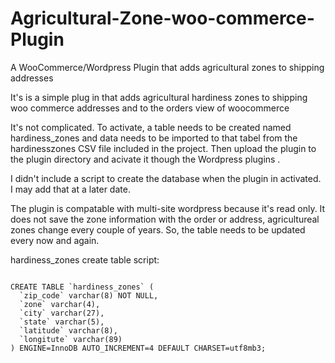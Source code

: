 # Agricultural-Zone-woo-commerce-Plugin
A WooCommerce/Wordpress Plugin that adds agricultural zones to shipping addresses

It's is a simple plug in that adds agricultural hardiness zones to shipping woo commerce addresses and to the orders view of woocommerce

It's not complicated. To activate, a table needs to be created named hardiness_zones and data needs to be imported to that tabel from the hardinesszones CSV file included in the project. Then upload the plugin to the plugin directory and acivate it though the Wordpress plugins . 

I didn't include a script to create the database when the plugin in activated. I may add that at a later date.

The plugin is compatable with multi-site wordpress because it's read only. It does not save the zone information with the order or address, agricultureal zones change every couple of years. So, the table needs to be updated every now and again.

hardiness_zones create table script:

<code>
CREATE TABLE `hardiness_zones` (
  `zip_code` varchar(8) NOT NULL,
  `zone` varchar(4),
  `city` varchar(27),
  `state` varchar(5),
  `latitude` varchar(8),
  `longitute` varchar(89)
) ENGINE=InnoDB AUTO_INCREMENT=4 DEFAULT CHARSET=utf8mb3;
</code>
